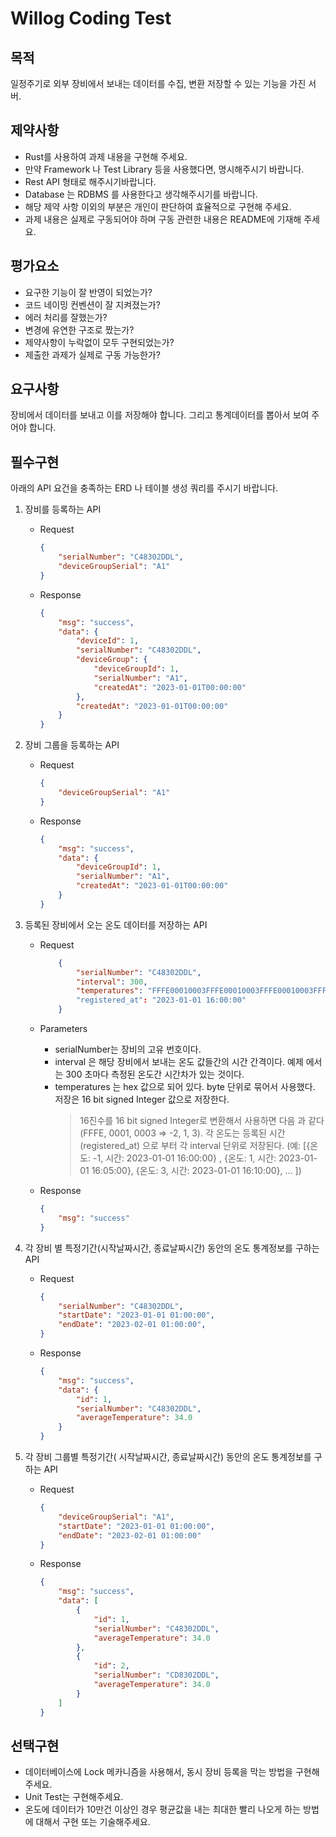# Willog Coding Test

## 목적

일정주기로 외부 장비에서 보내는 데이터를 수집, 변환 저장할 수 있는 기능을 가진 서버.

## 제약사항

- Rust를 사용하여 과제 내용을 구현해 주세요.
- 만약 Framework 나 Test Library 등을 사용했다면, 명시해주시기 바랍니다.
- Rest API 형태로 해주시기바랍니다.
- Database 는 RDBMS 를 사용한다고 생각해주시기를 바랍니다.
- 해당 제약 사항 이외의 부분은 개인이 판단하여 효율적으로 구현해 주세요.
- 과제 내용은 실제로 구동되어야 하며 구동 관련한 내용은 README에 기재해 주세요.

## 평가요소

- 요구한 기능이 잘 반영이 되었는가?
- 코드 네이밍 컨벤션이 잘 지켜졌는가?
- 에러 처리를 잘했는가?
- 변경에 유연한 구조로 짰는가?
- 제약사항이 누락없이 모두 구현되었는가?
- 제출한 과제가 실제로 구동 가능한가?

## 요구사항

장비에서 데이터를 보내고 이를 저장해야 합니다. 그리고 통계데이터를 뽑아서 보여 주어야 합니다.

## 필수구현

아래의 API 요건을 충족하는 ERD 나 테이블 생성 쿼리를 주시기 바랍니다.

1. 장비를 등록하는 API

    - Request
        ```json
        {
            "serialNumber": "C48302DDL",
            "deviceGroupSerial": "A1"
        }
        ```

    - Response
        ```json
        {
            "msg": "success",
            "data": {
                "deviceId": 1,
                "serialNumber": "C48302DDL",
                "deviceGroup": {
                    "deviceGroupId": 1,
                    "serialNumber": "A1",
                    "createdAt": "2023-01-01T00:00:00"
                },
                "createdAt": "2023-01-01T00:00:00"
            }
        }
        ```

2. 장비 그룹을 등록하는 API

    - Request
        ```json
        {
            "deviceGroupSerial": "A1"
        }
        ```

    - Response
        ```json
        {
            "msg": "success",
            "data": {
                "deviceGroupId": 1,
                "serialNumber": "A1",
                "createdAt": "2023-01-01T00:00:00"
            }
        }
        ```

3. 등록된 장비에서 오는 온도 데이터를 저장하는 API

    - Request
        ```json
            {
                "serialNumber": "C48302DDL",
                "interval": 300,
                "temperatures": "FFFE00010003FFFE00010003FFFE00010003FFFE00010003"
                "registered_at": "2023-01-01 16:00:00"
            }
        ```

    - Parameters
        - serialNumber는 장비의 고유 번호이다.
        - interval 은 해당 장비에서 보내는 온도 값들간의 시간 간격이다. 예제 에서는 300 초마다 측정된 온도간 시간차가 있는 것이다.
        - temperatures 는 hex 값으로 되어 있다. byte 단위로 묶어서 사용했다. 저장은 16 bit signed Integer 값으로 저장한다.
            > 16진수를 16 bit signed Integer로 변환해서 사용하면 다음 과 같다 (FFFE, 0001, 0003 => -2, 1, 3).
            > 각 온도는 등록된 시간(registered_at) 으로 부터 각 interval 단위로 저장된다. (예: [\{온도: -1, 시간: 2023-01-01 16:00:00\} , \{온도: 1, 시간: 2023-01-01 16:05:00\}, \{온도: 3, 시간: 2023-01-01 16:10:00\}, ... ])

    - Response
        ```json
        {
            "msg": "success"
        }
        ```

4. 각 장비 별 특정기간(시작날짜시간, 종료날짜시간) 동안의 온도 통계정보를 구하는 API

    - Request
        ```json
        {
            "serialNumber": "C48302DDL",
            "startDate": "2023-01-01 01:00:00",
            "endDate": "2023-02-01 01:00:00",
        }
        ```

    - Response
        ```json
        {
            "msg": "success",
            "data": {
                "id": 1,
                "serialNumber": "C48302DDL",
                "averageTemperature": 34.0
            }
        }
        ```

5. 각 장비 그룹별 특정기간( 시작날짜시간, 종료날짜시간) 동안의 온도 통계정보를 구하는 API

    - Request
        ```json
        {
            "deviceGroupSerial": "A1",
            "startDate": "2023-01-01 01:00:00",
            "endDate": "2023-02-01 01:00:00"
        }
        ```

    - Response
        ```json
        {
            "msg": "success",
            "data": [
                {
                    "id": 1,
                    "serialNumber": "C48302DDL",
                    "averageTemperature": 34.0
                },
                {
                    "id": 2,
                    "serialNumber": "CD8302DDL",
                    "averageTemperature": 34.0
                }
            ]
        }
        ```

## 선택구현

-   데이터베이스에 Lock 메카니즘을 사용해서, 동시 장비 등록을 막는 방법을 구현해주세요.
-   Unit Test는 구현해주세요.
-   온도에 데이터가 10만건 이상인 경우 평균값을 내는 최대한 빨리 나오게 하는 방법에 대해서 구현 또는 기술해주세요.
